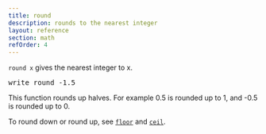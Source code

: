 ```yaml
---
title: round
description: rounds to the nearest integer
layout: reference
section: math
refOrder: 4
---
```


`round x` gives the nearest integer to x.

<pre class="jumbo" data-before='write "two cubed is:"'>
write round -1.5
</pre>

This function rounds up halves.  For example 0.5 is rounded
up to 1, and -0.5 is rounded up to 0.

To round down or round up, see [`floor`](floor.html) and
[`ceil`](ceil.html).
